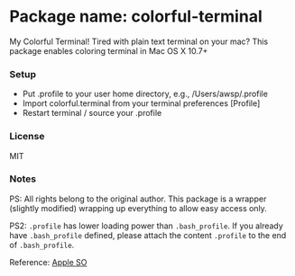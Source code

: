 # Package name: colorful-terminal
My Colorful Terminal! Tired with plain text terminal on your mac? This package enables coloring terminal in Mac OS X 10.7+


### Setup
- Put .profile to your user home directory, e.g., /Users/awsp/.profile
- Import colorful.terminal from your terminal preferences [Profile]
- Restart terminal / source your .profile


### License
MIT


### Notes
PS: All rights belong to the original author. This package is a wrapper (slightly modified) wrapping up everything to allow easy access only.

PS2: `.profile` has lower loading power than `.bash_profile`. If you already have `.bash_profile` defined, please attach the content `.profile` to the end of `.bash_profile`.

Reference: [Apple SO](http://apple.stackexchange.com/questions/9821/can-i-make-my-mac-os-x-terminal-color-items-according-to-syntax-like-the-ubuntu)
